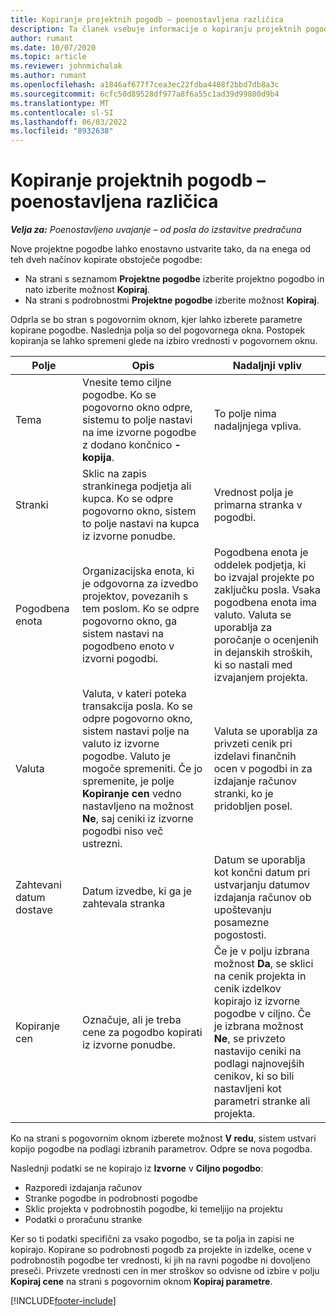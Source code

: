 ```yaml
---
title: Kopiranje projektnih pogodb – poenostavljena različica
description: Ta članek vsebuje informacije o kopiranju projektnih pogodb v Project Operations.
author: rumant
ms.date: 10/07/2020
ms.topic: article
ms.reviewer: johnmichalak
ms.author: rumant
ms.openlocfilehash: a1846af677f7cea3ec22fdba4408f2bbd7db8a3c
ms.sourcegitcommit: 6cfc50d89528df977a8f6a55c1ad39d99800d9b4
ms.translationtype: MT
ms.contentlocale: sl-SI
ms.lasthandoff: 06/03/2022
ms.locfileid: "8932638"
---
```

# <a name="copy-project-contracts---lite"></a>Kopiranje projektnih pogodb – poenostavljena različica

_**Velja za:** Poenostavljeno uvajanje – od posla do izstavitve predračuna_

Nove projektne pogodbe lahko enostavno ustvarite tako, da na enega od teh dveh načinov kopirate obstoječe pogodbe: 

  - Na strani s seznamom **Projektne pogodbe** izberite projektno pogodbo in nato izberite možnost **Kopiraj**.
  - Na strani s podrobnostmi **Projektne pogodbe** izberite možnost **Kopiraj**.

Odprla se bo stran s pogovornim oknom, kjer lahko izberete parametre kopirane pogodbe. Naslednja polja so del pogovornega okna. Postopek kopiranja se lahko spremeni glede na izbiro vrednosti v pogovornem oknu.

| **Polje** | **Opis** | **Nadaljnji vpliv** |
| --- | --- | --- |
| Tema | Vnesite temo ciljne pogodbe. Ko se pogovorno okno odpre, sistemu to polje nastavi na ime izvorne pogodbe z dodano končnico **-kopija**. | To polje nima nadaljnjega vpliva. |
| Stranki | Sklic na zapis strankinega podjetja ali kupca. Ko se odpre pogovorno okno, sistem to polje nastavi na kupca iz izvorne ponudbe. | Vrednost polja je primarna stranka v pogodbi. |
| Pogodbena enota | Organizacijska enota, ki je odgovorna za izvedbo projektov, povezanih s tem poslom. Ko se odpre pogovorno okno, ga sistem nastavi na pogodbeno enoto v izvorni pogodbi. | Pogodbena enota je oddelek podjetja, ki bo izvajal projekte po zaključku posla. Vsaka pogodbena enota ima valuto. Valuta se uporablja za poročanje o ocenjenih in dejanskih stroških, ki so nastali med izvajanjem projekta. |
| Valuta | Valuta, v kateri poteka transakcija posla. Ko se odpre pogovorno okno, sistem nastavi polje na valuto iz izvorne pogodbe. Valuto je mogoče spremeniti. Če jo spremenite, je polje **Kopiranje cen** vedno nastavljeno na možnost **Ne**, saj ceniki iz izvorne pogodbi niso več ustrezni. | Valuta se uporablja za privzeti cenik pri izdelavi finančnih ocen v pogodbi in za izdajanje računov stranki, ko je pridobljen posel. |
| Zahtevani datum dostave | Datum izvedbe, ki ga je zahtevala stranka | Datum se uporablja kot končni datum pri ustvarjanju datumov izdajanja računov ob upoštevanju posamezne pogostosti. |
| Kopiranje cen | Označuje, ali je treba cene za pogodbo kopirati iz izvorne ponudbe. | Če je v polju izbrana možnost **Da**, se sklici na cenik projekta in cenik izdelkov kopirajo iz izvorne pogodbe v ciljno. Če je izbrana možnost **Ne**, se privzeto nastavijo ceniki na podlagi najnovejših cenikov, ki so bili nastavljeni kot parametri stranke ali projekta. |

Ko na strani s pogovornim oknom izberete možnost **V redu**, sistem ustvari kopijo pogodbe na podlagi izbranih parametrov. Odpre se nova pogodba.

Naslednji podatki se ne kopirajo iz **Izvorne** v **Ciljno pogodbo**:

  - Razporedi izdajanja računov
  - Stranke pogodbe in podrobnosti pogodbe
  - Sklic projekta v podrobnostih pogodbe, ki temeljijo na projektu
  - Podatki o proračunu stranke

Ker so ti podatki specifični za vsako pogodbo, se ta polja in zapisi ne kopirajo. Kopirane so podrobnosti pogodb za projekte in izdelke, ocene v podrobnostih pogodbe ter vrednosti, ki jih na ravni pogodbe ni dovoljeno preseči. Privzete vrednosti cen in mer stroškov so odvisne od izbire v polju **Kopiraj cene** na strani s pogovornim oknom **Kopiraj parametre**.


[!INCLUDE[footer-include](../../includes/footer-banner.md)]